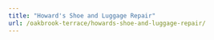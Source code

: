 ```yaml
---
title: "Howard's Shoe and Luggage Repair"
url: /oakbrook-terrace/howards-shoe-and-luggage-repair/
---
```

